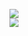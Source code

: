 [![](https://img.shields.io/badge/Made%20With-Github%20Spray-lightgrey.svg?style=for-the-badge&logo=github)](https://github.com/Annihil/github-spray#19345)  
[![](https://i.imgur.com/2DrTn0Z.gif)](https://github.com/Annihil/github-spray)